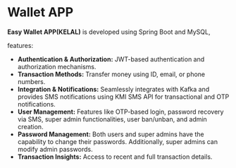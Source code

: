 
# Wallet APP

**Easy Wallet APP(KELAL)** is developed using Spring Boot and MySQL,

features:
- **Authentication & Authorization:** JWT-based authentication and authorization mechanisms.
- **Transaction Methods:** Transfer money using ID, email, or phone numbers.
- **Integration & Notifications:** Seamlessly integrates with Kafka and provides SMS notifications using KMI SMS API for transactional and OTP notifications.
- **User Management:** Features like OTP-based login, password recovery via SMS, super admin functionalities, user ban/unban, and admin creation.
- **Password Management:** Both users and super admins have the capability to change their passwords. Additionally, super admins can modify admin passwords.
- **Transaction Insights:** Access to recent and full transaction details.
